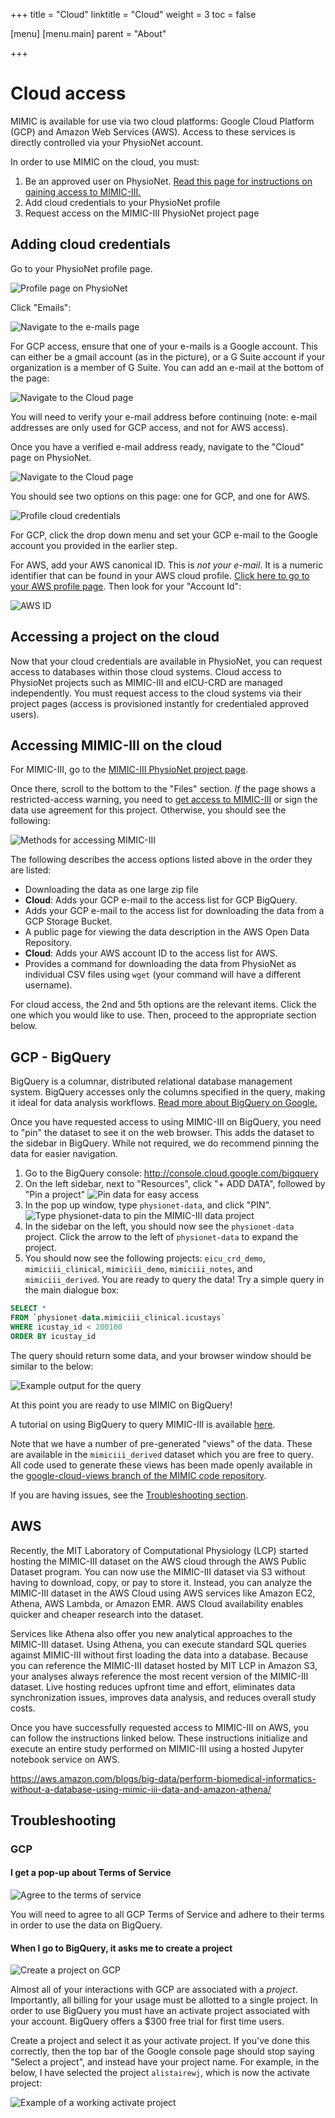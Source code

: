 +++
title = "Cloud"
linktitle = "Cloud"
weight = 3
toc = false

[menu]
  [menu.main]
    parent = "About"

+++

# Cloud access

MIMIC is available for use via two cloud platforms: Google Cloud Platform (GCP) and Amazon Web Services (AWS). Access to these services is directly controlled via your PhysioNet account.

In order to use MIMIC on the cloud, you must:

1. Be an approved user on PhysioNet. [Read this page for instructions on gaining access to MIMIC-III.](/gettingstarted/access)
2. Add cloud credentials to your PhysioNet profile
3. Request access on the MIMIC-III PhysioNet project page

## Adding cloud credentials

Go to your PhysioNet profile page.

![Profile page on PhysioNet](/img/cloud/profile.png)

Click "Emails":

![Navigate to the e-mails page](/img/cloud/emails.png)

For GCP access, ensure that one of your e-mails is a Google account. This can either be a gmail account (as in the picture), or a G Suite account if your organization is a member of G Suite. You can add an e-mail at the bottom of the page:

![Navigate to the Cloud page](/img/cloud/add_email.png)

You will need to verify your e-mail address before continuing (note: e-mail addresses are only used for GCP access, and not for AWS access).

Once you have a verified e-mail address ready, navigate to the "Cloud" page on PhysioNet.

![Navigate to the Cloud page](/img/cloud/cloud_page.png)

You should see two options on this page: one for GCP, and one for AWS.

![Profile cloud credentials](/img/cloud/credentials.png)

For GCP, click the drop down menu and set your GCP e-mail to the Google account you provided in the earlier step.

For AWS, add your AWS canonical ID. This is *not your e-mail*. It is a numeric identifier that can be found in your AWS cloud profile. [Click here to go to your AWS profile page](https://console.aws.amazon.com/billing/home?#/account). Then look for your "Account Id":

![AWS ID](/img/cloud/aws/aws_id.png)

## Accessing a project on the cloud

Now that your cloud credentials are available in PhysioNet, you can request access to databases within those cloud systems.
Cloud access to PhysioNet projects such as MIMIC-III and eICU-CRD are managed independently. You must request access to the cloud systems via their project pages (access is provisioned instantly for credentialed approved users).

## Accessing MIMIC-III on the cloud

For MIMIC-III, go to the [MIMIC-III PhysioNet project page](https://physionet.org/content/mimiciii/1.4/).

Once there, scroll to the bottom to the "Files" section.
*If* the page shows a restricted-access warning, you need to [get access to MIMIC-III](/gettingstarted/access) or sign the data use agreement for this project.
Otherwise, you should see the following:

![Methods for accessing MIMIC-III](/img/cloud/mimic_files.png)

The following describes the access options listed above in the order they are listed:

* Downloading the data as one large zip file
* **Cloud**: Adds your GCP e-mail to the access list for GCP BigQuery.
* Adds your GCP e-mail to the access list for downloading the data from a GCP Storage Bucket.
* A public page for viewing the data description in the AWS Open Data Repository.
* **Cloud**: Adds your AWS account ID to the access list for AWS.
* Provides a command for downloading the data from PhysioNet as individual CSV files using `wget` (your command will have a different username).

For cloud access, the 2nd and 5th options are the relevant items. Click the one which you would like to use. Then, proceed to the appropriate section below.

## GCP - BigQuery

BigQuery is a columnar, distributed relational database management system. BigQuery accesses only the columns specified in the query, making it ideal for data analysis workflows. [Read more about BigQuery on Google.](https://cloud.google.com/bigquery/)

Once you have requested access to using MIMIC-III on BigQuery, you need to "pin" the dataset to see it on the web browser. This adds the dataset to the sidebar in BigQuery. While not required, we do recommend pinning the data for easier navigation.

1. Go to the BigQuery console: http://console.cloud.google.com/bigquery
2. On the left sidebar, next to "Resources", click "+ ADD DATA", followed by "Pin a project"
![Pin data for easy access](/img/cloud/bq/pin_data.png)
3. In the pop up window, type `physionet-data`, and click "PIN".
![Type physionet-data to pin the MIMIC-III data project](/img/cloud/bq/pin_physionet_data.png)
4. In the sidebar on the left, you should now see the `physionet-data` project. Click the arrow to the left of `physionet-data` to expand the project.
5. You should now see the following projects: `eicu_crd_demo`, `mimiciii_clinical`, `mimiciii_demo`, `mimiciii_notes`, and `mimiciii_derived`. You are ready to query the data! Try a simple query in the main dialogue box:

```sql
SELECT *
FROM `physionet-data.mimiciii_clinical.icustays`
WHERE icustay_id < 200100
ORDER BY icustay_id
```

The query should return some data, and your browser window should be similar to the below:

![Example output for the query](/img/cloud/bq/example_query.png)

At this point you are ready to use MIMIC on BigQuery!

A tutorial on using BigQuery to query MIMIC-III is available [here](/tutorials/intro-to-mimic-iii-bq.md).

Note that we have a number of pre-generated "views" of the data. These are available in the `mimiciii_derived` dataset which you are free to query. All code used to generate these views has been made openly available in the [google-cloud-views branch of the MIMIC code repository](https://github.com/MIT-LCP/mimic-code/tree/google-cloud-views).

If you are having issues, see the [Troubleshooting section](#troubleshooting).

## AWS

Recently, the MIT Laboratory of Computational Physiology (LCP) started hosting the MIMIC-III dataset on the AWS cloud through the AWS Public Dataset program. You can now use the MIMIC-III dataset via S3 without having to download, copy, or pay to store it. Instead, you can analyze the MIMIC-III dataset in the AWS Cloud using AWS services like Amazon EC2, Athena, AWS Lambda, or Amazon EMR. AWS Cloud availability enables quicker and cheaper research into the dataset.

Services like Athena also offer you new analytical approaches to the MIMIC-III dataset. Using Athena, you can execute standard SQL queries against MIMIC-III without first loading the data into a database. Because you can reference the MIMIC-III dataset hosted by MIT LCP in Amazon S3, your analyses always reference the most recent version of the MIMIC-III dataset. Live hosting reduces upfront time and effort, eliminates data synchronization issues, improves data analysis, and reduces overall study costs.

Once you have successfully requested access to MIMIC-III on AWS, you can follow the instructions linked below. These instructions initialize and execute an entire study performed on MIMIC-III using a hosted Jupyter notebook service on AWS.

https://aws.amazon.com/blogs/big-data/perform-biomedical-informatics-without-a-database-using-mimic-iii-data-and-amazon-athena/



## Troubleshooting

### GCP

#### I get a pop-up about Terms of Service

![Agree to the terms of service](/img/cloud/bq/agree_tos.png)

You will need to agree to all GCP Terms of Service and adhere to their terms in order to use the data on BigQuery.

#### When I go to BigQuery, it asks me to create a project

![Create a project on GCP](/img/cloud/bq/create_project.png)

Almost all of your interactions with GCP are associated with a *project*. Importantly, all billing for your usage must be allotted to a single project.
In order to use BigQuery you must have an activate project associated with your account. BigQuery offers a $300 free trial for first time users.

Create a project and select it as your activate project. If you've done this correctly, then the top bar of the Google console page should stop saying "Select a project", and instead have your project name. For example, in the below, I have selected the project `alistairewj`, which is now the activate project:

![Example of a working activate project](/img/cloud/bq/active_project.png)

